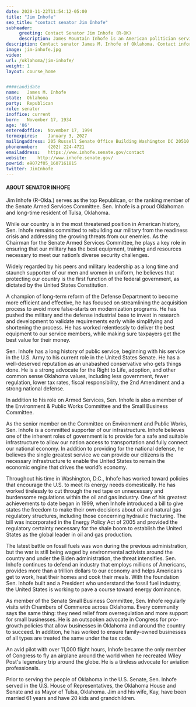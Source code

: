 ```yaml
---
date: 2020-11-22T11:54:12-05:00
title: "Jim Inhofe"
seo_title: "contact senator Jim Inhofe"
subheader:
     greeting: Contact Senator Jim Inhofe (R-OK)
     description: James Mountain Inhofe is an American politician serving as the senior United States Senator from Oklahoma, a seat he was first elected to in 1994. A member of the Republican Party, he chaired the U.S. Senate Committee on Environment and Public Works from 2003 to 2007 and again from 2015 to 2017.
description: Contact senator James M. Inhofe of Oklahoma. Contact information for James M. Inhofe includes  email address, phone number, and mailing address.
image: jim-inhofe.jpg
video: 
url: /oklahoma/jim-inhofe/
weight: 1
layout: course_home


####candidate
name:	James M. Inhofe
state:	Oklahoma
party:	Republican
role: senator
inoffice: current
born:	November 17, 1934 
age: '86'
enteredoffice:	November 17, 1994
termexpires:	January 3, 2027
mailingaddress:	205 Russell Senate Office Building Washington DC 20510
phonenumber:	(202) 224-4721
emailaddress:	https://www.inhofe.senate.gov/contact
website:	http://www.inhofe.senate.gov/
powrid: e9072f05_1607161815
twitter: JimInhofe
---
```


#### ABOUT SENATOR INHOFE
Jim Inhofe (R-Okla.) serves as the top Republican, or the ranking member of the Senate Armed Services Committee. Sen. Inhofe is a proud Oklahoman and long-time resident of Tulsa, Oklahoma.

While our country is in the most threatened position in American history, Sen. Inhofe remains committed to rebuilding our military from the readiness crisis and addressing the growing threats from our enemies. As the Chairman for the Senate Armed Services Committee, he plays a key role in ensuring that our military has the best equipment, training and resources necessary to meet our nation’s diverse security challenges.

Widely regarded by his peers and military leadership as a long time and staunch supporter of our men and women in uniform, he believes that protecting our country is the first function of the federal government, as dictated by the United States Constitution.

A champion of long-term reform of the Defense Department to become more efficient and effective, he has focused on streamlining the acquisition process to avoid more false-starts on modernization programs. He has pushed the military and the defense industrial base to invest in research and development to validate requirements early while simplifying and shortening the process. He has worked relentlessly to deliver the best equipment to our service members, while making sure taxpayers get the best value for their money.

Sen. Inhofe has a long history of public service, beginning with his service in the U.S. Army to his current role in the United States Senate. He has a well-deserved reputation as an unabashed conservative who gets things done. He is a strong advocate for the Right to Life, adoption, and other common sense Oklahoma values, including less government, fewer regulation, lower tax rates, fiscal responsibility, the 2nd Amendment and a strong national defense.

In addition to his role on Armed Services, Sen. Inhofe is also a member of the Environment & Public Works Committee and the Small Business Committee.

As the senior member on the Committee on Environment and Public Works, Sen. Inhofe is a committed supporter of our infrastructure. Inhofe believes one of the inherent roles of government is to provide for a safe and suitable infrastructure to allow our nation access to transportation and fully connect our national economy. In addition to providing for the national defense, he believes the single greatest service we can provide our citizens is the necessary infrastructure to enable the United States to remain the economic engine that drives the world’s economy.

Throughout his time in Washington, D.C., Inhofe has worked toward policies that encourage the U.S. to meet its energy needs domestically. He has worked tirelessly to cut through the red tape on unnecessary and burdensome regulations within the oil and gas industry. One of his greatest achievements to date began in 1999, when Inhofe introduced a bill to give states the freedom to make their own decisions about oil and natural gas regulatory structures, including those concerning hydraulic fracturing. The bill was incorporated in the Energy Policy Act of 2005 and provided the regulatory certainty necessary for the shale boom to establish the United States as the global leader in oil and gas production.

The latest battle on fossil fuels was won during the previous administration, but the war is still being waged by environmental activists around the country and under the Biden administration, the threat intensifies. Sen. Inhofe continues to defend an industry that employs millions of Americans, provides more than a trillion dollars to our economy and helps Americans get to work, heat their homes and cook their meals. With the foundation Sen. Inhofe built and a President who understand the fossil fuel industry, the United States is working to pave a course toward energy dominance.

As member of the Senate Small Business Committee, Sen. Inhofe regularly visits with Chambers of Commerce across Oklahoma. Every community says the same thing: they need relief from overregulation and more support for small businesses. He is an outspoken advocate in Congress for pro-growth policies that allow businesses in Oklahoma and around the country to succeed. In addition, he has worked to ensure family-owned businesses of all types are treated the same under the tax code.

An avid pilot with over 11,000 flight hours, Inhofe became the only member of Congress to fly an airplane around the world when he recreated Wiley Post's legendary trip around the globe. He is a tireless advocate for aviation professionals.

Prior to serving the people of Oklahoma in the U.S. Senate, Sen. Inhofe served in the U.S. House of Representatives, the Oklahoma House and Senate and as Mayor of Tulsa, Oklahoma. Jim and his wife, Kay, have been married 61 years and have 20 kids and grandchildren.